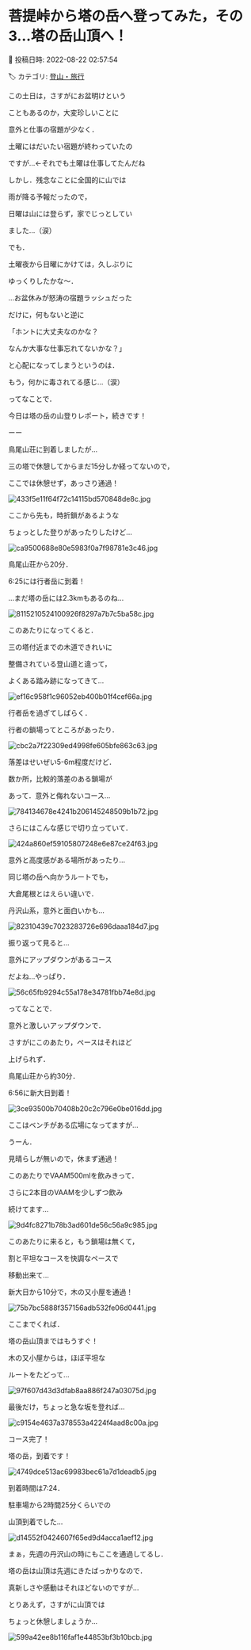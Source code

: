 # 菩提峠から塔の岳へ登ってみた，その3…塔の岳山頂へ！

📅 投稿日時: 2022-08-22 02:57:54

🏷️ カテゴリ: [登山・旅行](c1d637a11a25b457ac978d197adbdafc5.md)

この土日は，さすがにお盆明けという


こともあるのか，大変珍しいことに


意外と仕事の宿題が少なく．


土曜にはだいたい宿題が終わっていたの


ですが…←それでも土曜は仕事してたんだね





しかし．残念なことに全国的に山では


雨が降る予報だったので，


日曜は山には登らず，家でじっとしてい


ました…（涙）


でも．


土曜夜から日曜にかけては，久しぶりに


ゆっくりしたかな～．





…お盆休みが怒涛の宿題ラッシュだった


だけに，何もないと逆に


「ホントに大丈夫なのかな？


なんか大事な仕事忘れてないかな？」


と心配になってしまうというのは．


もう，何かに毒されてる感じ…（涙）





ってなことで．


今日は塔の岳の山登りレポート，続きです！





ーー


鳥尾山荘に到着しましたが…


三の塔で休憩してからまだ15分しか経ってないので，


ここでは休憩せず，あっさり通過！




![433f5e11f64f72c14115bd570848de8c.jpg](images/433f5e11f64f72c14115bd570848de8c.jpg)







ここから先も，時折鎖があるような


ちょっとした登りがあったりしたけど…




![ca9500688e80e5983f0a7f98781e3c46.jpg](images/ca9500688e80e5983f0a7f98781e3c46.jpg)







鳥尾山荘から20分．


6:25には行者岳に到着！


…まだ塔の岳には2.3kmもあるのね…




![8115210524100926f8297a7b7c5ba58c.jpg](images/8115210524100926f8297a7b7c5ba58c.jpg)







このあたりになってくると．


三の塔付近までの木道できれいに


整備されている登山道と違って，


よくある踏み跡になってきて…




![ef16c958f1c96052eb400b01f4cef66a.jpg](images/ef16c958f1c96052eb400b01f4cef66a.jpg)







行者岳を過ぎてしばらく．


行者の鎖場ってところがあったり．




![cbc2a7f22309ed4998fe605bfe863c63.jpg](images/cbc2a7f22309ed4998fe605bfe863c63.jpg)




落差はせいぜい5-6m程度だけど．


数か所，比較的落差のある鎖場が


あって．意外と侮れないコース…




![784134678e4241b206145248509b1b72.jpg](images/784134678e4241b206145248509b1b72.jpg)




さらにはこんな感じで切り立っていて．




![424a860ef59105807248e6e87ce24f63.jpg](images/424a860ef59105807248e6e87ce24f63.jpg)




意外と高度感がある場所があったり…


同じ塔の岳へ向かうルートでも，


大倉尾根とはえらい違いで．


丹沢山系，意外と面白いかも…




![82310439c7023283726e696daaa184d7.jpg](images/82310439c7023283726e696daaa184d7.jpg)







振り返って見ると…


意外にアップダウンがあるコース


だよね…やっぱり．




![56c65fb9294c55a178e34781fbb74e8d.jpg](images/56c65fb9294c55a178e34781fbb74e8d.jpg)







ってなことで．


意外と激しいアップダウンで．


さすがにこのあたり，ペースはそれほど


上げられず．


鳥尾山荘から約30分．


6:56に新大日到着！




![3ce93500b70408b20c2c796e0be016dd.jpg](images/3ce93500b70408b20c2c796e0be016dd.jpg)




ここはベンチがある広場になってますが…


うーん．


見晴らしが無いので，休まず通過！


このあたりでVAAM500mlを飲みきって．


さらに2本目のVAAMを少しずつ飲み


続けてます…




![9d4fc8271b78b3ad601de56c56a9c985.jpg](images/9d4fc8271b78b3ad601de56c56a9c985.jpg)







このあたりに来ると，もう鎖場は無くて，


割と平坦なコースを快調なペースで


移動出来て…


新大日から10分で，木の又小屋を通過！




![75b7bc5888f357156adb532fe06d0441.jpg](images/75b7bc5888f357156adb532fe06d0441.jpg)







ここまでくれば．


塔の岳山頂まではもうすぐ！


木の又小屋からは，ほぼ平坦な


ルートをたどって…




![97f607d43d3dfab8aa886f247a03075d.jpg](images/97f607d43d3dfab8aa886f247a03075d.jpg)




最後だけ，ちょっと急な坂を登れば…




![c9154e4637a378553a4224f4aad8c00a.jpg](images/c9154e4637a378553a4224f4aad8c00a.jpg)




コース完了！


塔の岳，到着です！




![4749dce513ac69983bec61a7d1deadb5.jpg](images/4749dce513ac69983bec61a7d1deadb5.jpg)




到着時間は7:24．


駐車場から2時間25分くらいでの


山頂到着でした…




![d14552f0424607f65ed9d4acca1aef12.jpg](images/d14552f0424607f65ed9d4acca1aef12.jpg)







まぁ，先週の丹沢山の時にもここを通過してるし．


塔の岳は山頂は先週にきたばっかりなので．


真新しさや感動はそれほどないのですが…





とりあえず，さすがに山頂では


ちょっと休憩しましょうか…




![599a42ee8b116faf1e44853bf3b10bcb.jpg](images/599a42ee8b116faf1e44853bf3b10bcb.jpg)
